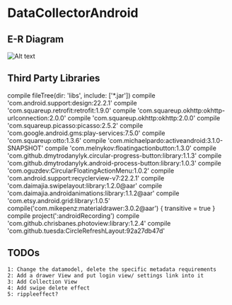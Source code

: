 DataCollectorAndroid
=========================

E-R Diagram
-------------
![Alt text](https://cloud.githubusercontent.com/assets/1011537/9063371/47fefd82-3ac7-11e5-853a-5bbd22268d76.jpg
"E-R Diagram")



## Third Party Libraries

   compile fileTree(dir: 'libs', include: ['*.jar'])
    compile 'com.android.support:design:22.2.1'
    compile 'com.squareup.retrofit:retrofit:1.9.0'
    compile 'com.squareup.okhttp:okhttp-urlconnection:2.0.0'
    compile 'com.squareup.okhttp:okhttp:2.0.0'
    compile 'com.squareup.picasso:picasso:2.5.2'
    compile 'com.google.android.gms:play-services:7.5.0'
    compile 'com.squareup:otto:1.3.6'
    compile 'com.michaelpardo:activeandroid:3.1.0-SNAPSHOT'
    compile 'com.melnykov:floatingactionbutton:1.3.0'
    compile 'com.github.dmytrodanylyk.circular-progress-button:library:1.1.3'
    compile 'com.github.dmytrodanylyk.android-process-button:library:1.0.3'
    compile 'com.oguzdev:CircularFloatingActionMenu:1.0.2'
    compile 'com.android.support:recyclerview-v7:22.2.1'
    compile 'com.daimajia.swipelayout:library:1.2.0@aar'
    compile 'com.daimajia.androidanimations:library:1.1.2@aar'
    compile 'com.etsy.android.grid:library:1.0.5'
    compile('com.mikepenz:materialdrawer:3.0.2@aar') {
        transitive = true
    }
    compile project(':androidRecording')
    compile 'com.github.chrisbanes.photoview:library:1.2.4'
    compile 'com.github.tuesda:CircleRefreshLayout:92a27db47d'

## TODOs
    1: Change the datamodel, delete the specific metadata requirements
    2: Add a drawer View and put login view/ settings link into it
    3: Add Collection View
    4: Add swipe delete effect
    5: rippleeffect?
    

